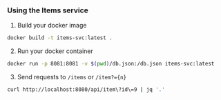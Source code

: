 ### Using the Items service

1. Build your docker image
```bash
docker build -t items-svc:latest .
```

2. Run your docker container
```bash
docker run -p 8081:8081 -v $(pwd)/db.json:/db.json items-svc:latest
```

3. Send requests to `/items` or `/item?={n}`

```bash
curl http://localhost:8080/api/item\?id\=9 | jq '.'
```

